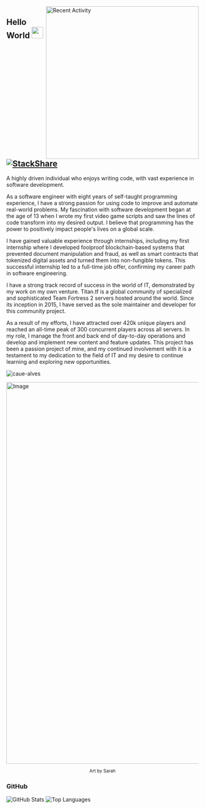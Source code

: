 <img src="https://github-readme-stats.vercel.app/api/wakatime?username=myst&layout=compact&hide_title=true&theme=github_dark" min-width="400px" max-width="400px" width="400px" align="right" alt="Recent Activity">

## Hello World <img src="https://raw.githubusercontent.com/MartinHeinz/MartinHeinz/master/wave.gif" width="30px" height="30px"> [![StackShare](http://img.shields.io/badge/tech-stack-0690fa.svg?style=flat)](https://stackshare.io/my3t/my-stack)
<p align="left"> 
A highly driven individual who enjoys writing code, with vast experience in software development.

As a software engineer with eight years of self-taught programming experience, I have a strong passion for using code to improve and automate real-world problems. My fascination with software development began at the age of 13 when I wrote my first video game scripts and saw the lines of code transform into my desired output. I believe that programming has the power to positively impact people's lives on a global scale.

I have gained valuable experience through internships, including my first internship where I developed foolproof blockchain-based systems that prevented document manipulation and fraud, as well as smart contracts that tokenized digital assets and turned them into non-fungible tokens. This successful internship led to a full-time job offer, confirming my career path in software engineering.

I have a strong track record of success in the world of IT, demonstrated by my work on my own venture. Titan.tf is a global community of specialized and sophisticated Team Fortress 2 servers hosted around the world. Since its inception in 2015, I have served as the sole maintainer and developer for this community project.

As a result of my efforts, I have attracted over 420k unique players and reached an all-time peak of 300 concurrent players across all servers. In my role, I manage the front and back end of day-to-day operations and develop and implement new content and feature updates. This project has been a passion project of mine, and my continued involvement with it is a testament to my dedication to the field of IT and my desire to continue learning and exploring new opportunities.
</p>
<p align="left"> <img src="https://komarev.com/ghpvc/?username=my3t&color=blueviolet" alt="caue-alves" /> </p>

<img src="https://user-images.githubusercontent.com/33184869/133915416-fa2fad6c-3ae8-45c2-988c-71c20574bf9f.gif" width="1000px" alt="Image">
<sub>
<p align="center">Art by Sarah</p>
</sub>


### GitHub
<img src="https://github-readme-stats.vercel.app/api?username=my3t&theme=github_dark" alt="GitHub Stats">

<img src="https://github-readme-stats.vercel.app/api/top-langs/?username=my3t&theme=github_dark" alt="Top Languages">
